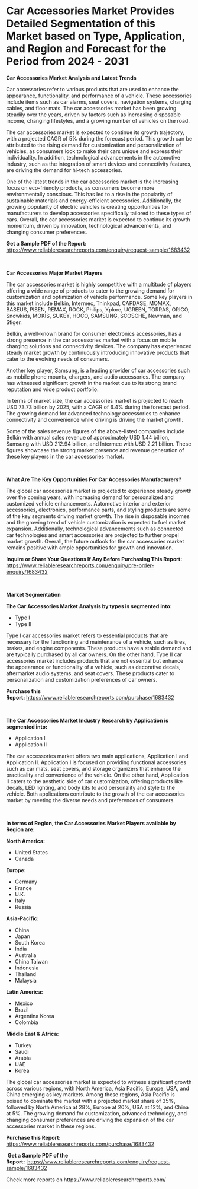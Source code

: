 <p><h1>Car Accessories Market Provides Detailed Segmentation of this Market based on Type, Application, and Region and Forecast for the Period from 2024 - 2031</h1></p><p><strong>Car Accessories Market Analysis and Latest Trends</strong></p>
<p><p>Car accessories refer to various products that are used to enhance the appearance, functionality, and performance of a vehicle. These accessories include items such as car alarms, seat covers, navigation systems, charging cables, and floor mats. The car accessories market has been growing steadily over the years, driven by factors such as increasing disposable income, changing lifestyles, and a growing number of vehicles on the road.</p><p>The car accessories market is expected to continue its growth trajectory, with a projected CAGR of 5% during the forecast period. This growth can be attributed to the rising demand for customization and personalization of vehicles, as consumers look to make their cars unique and express their individuality. In addition, technological advancements in the automotive industry, such as the integration of smart devices and connectivity features, are driving the demand for hi-tech accessories.</p><p>One of the latest trends in the car accessories market is the increasing focus on eco-friendly products, as consumers become more environmentally conscious. This has led to a rise in the popularity of sustainable materials and energy-efficient accessories. Additionally, the growing popularity of electric vehicles is creating opportunities for manufacturers to develop accessories specifically tailored to these types of cars. Overall, the car accessories market is expected to continue its growth momentum, driven by innovation, technological advancements, and changing consumer preferences.</p></p>
<p><strong>Get a Sample PDF of the Report:&nbsp;</strong> <a href="https://www.reliableresearchreports.com/enquiry/request-sample/1683432">https://www.reliableresearchreports.com/enquiry/request-sample/1683432</a></p>
<p>&nbsp;</p>
<p><strong>Car Accessories Major Market Players</strong></p>
<p><p>The car accessories market is highly competitive with a multitude of players offering a wide range of products to cater to the growing demand for customization and optimization of vehicle performance. Some key players in this market include Belkin, Intermec, Thinkpad, CAPDASE, MOMAX, BASEUS, PISEN, REMAX, ROCK, Philips, Xplore, UGREEN, TORRAS, ORICO, Snowkids, MOKIS, SUKEY, HOCO, SAMSUNG, SCOSCHE, Newman, and Stiger.</p><p>Belkin, a well-known brand for consumer electronics accessories, has a strong presence in the car accessories market with a focus on mobile charging solutions and connectivity devices. The company has experienced steady market growth by continuously introducing innovative products that cater to the evolving needs of consumers.</p><p>Another key player, Samsung, is a leading provider of car accessories such as mobile phone mounts, chargers, and audio accessories. The company has witnessed significant growth in the market due to its strong brand reputation and wide product portfolio.</p><p>In terms of market size, the car accessories market is projected to reach USD 73.73 billion by 2025, with a CAGR of 6.4% during the forecast period. The growing demand for advanced technology accessories to enhance connectivity and convenience while driving is driving the market growth.</p><p>Some of the sales revenue figures of the above-listed companies include Belkin with annual sales revenue of approximately USD 1.44 billion, Samsung with USD 212.94 billion, and Intermec with USD 2.21 billion. These figures showcase the strong market presence and revenue generation of these key players in the car accessories market.</p></p>
<p>&nbsp;</p>
<p><strong>What Are The Key Opportunities For Car Accessories Manufacturers?</strong></p>
<p><p>The global car accessories market is projected to experience steady growth over the coming years, with increasing demand for personalized and customized vehicle enhancements. Automotive interior and exterior accessories, electronics, performance parts, and styling products are some of the key segments driving market growth. The rise in disposable incomes and the growing trend of vehicle customization is expected to fuel market expansion. Additionally, technological advancements such as connected car technologies and smart accessories are projected to further propel market growth. Overall, the future outlook for the car accessories market remains positive with ample opportunities for growth and innovation.</p></p>
<p><strong>Inquire or Share Your Questions If Any Before Purchasing This Report:</strong> <a href="https://www.reliableresearchreports.com/enquiry/pre-order-enquiry/1683432">https://www.reliableresearchreports.com/enquiry/pre-order-enquiry/1683432</a></p>
<p>&nbsp;</p>
<p><strong>Market Segmentation</strong></p>
<p><strong>The Car Accessories Market Analysis by types is segmented into:</strong></p>
<p><ul><li>Type I</li><li>Type II</li></ul></p>
<p><p>Type I car accessories market refers to essential products that are necessary for the functioning and maintenance of a vehicle, such as tires, brakes, and engine components. These products have a stable demand and are typically purchased by all car owners. On the other hand, Type II car accessories market includes products that are not essential but enhance the appearance or functionality of a vehicle, such as decorative decals, aftermarket audio systems, and seat covers. These products cater to personalization and customization preferences of car owners.</p></p>
<p><strong>Purchase this Report:&nbsp;</strong><a href="https://www.reliableresearchreports.com/purchase/1683432">https://www.reliableresearchreports.com/purchase/1683432</a></p>
<p>&nbsp;</p>
<p><strong>The Car Accessories Market Industry Research by Application is segmented into:</strong></p>
<p><ul><li>Application I</li><li>Application II</li></ul></p>
<p><p>The car accessories market offers two main applications, Application I and Application II. Application I is focused on providing functional accessories such as car mats, seat covers, and storage organizers that enhance the practicality and convenience of the vehicle. On the other hand, Application II caters to the aesthetic side of car customization, offering products like decals, LED lighting, and body kits to add personality and style to the vehicle. Both applications contribute to the growth of the car accessories market by meeting the diverse needs and preferences of consumers.</p></p>
<p>&nbsp;</p>
<p><strong>In terms of Region, the Car Accessories Market Players available by Region are:</strong></p>
<p>
    <p> <strong> North America: </strong>
        <ul>
            <li>United States</li>
            <li>Canada</li>
        </ul>
        </p> 
    <p> <strong> Europe: </strong>
        <ul>
            <li>Germany</li>
            <li>France</li>
            <li>U.K.</li>
            <li>Italy</li>
            <li>Russia</li>
        </ul>
        </p> 
    <p> <strong> Asia-Pacific: </strong>
        <ul>
            <li>China</li>
            <li>Japan</li>
            <li>South Korea</li>
            <li>India</li>
            <li>Australia</li>
            <li>China Taiwan</li>
            <li>Indonesia</li>
            <li>Thailand</li>
            <li>Malaysia</li>
        </ul>
        </p> 
    <p> <strong> Latin America: </strong>
        <ul>
            <li>Mexico</li>
            <li>Brazil</li>
            <li>Argentina Korea</li>
            <li>Colombia</li>
        </ul>
        </p> 
    <p> <strong> Middle East & Africa: </strong>
        <ul>
            <li>Turkey</li>
            <li>Saudi</li>
            <li>Arabia</li>
            <li>UAE</li>
            <li>Korea</li>
        </ul>
    </p>
    </p>
<p><p>The global car accessories market is expected to witness significant growth across various regions, with North America, Asia Pacific, Europe, USA, and China emerging as key markets. Among these regions, Asia Pacific is poised to dominate the market with a projected market share of 35%, followed by North America at 28%, Europe at 20%, USA at 12%, and China at 5%. The growing demand for customization, advanced technology, and changing consumer preferences are driving the expansion of the car accessories market in these regions.</p></p>
<p><strong>Purchase this Report: </strong><a href="https://www.reliableresearchreports.com/purchase/1683432">https://www.reliableresearchreports.com/purchase/1683432</a></p>
<p>&nbsp;<strong>Get a Sample PDF of the Report:&nbsp;&nbsp;</strong><a href="https://www.reliableresearchreports.com/enquiry/request-sample/1683432">https://www.reliableresearchreports.com/enquiry/request-sample/1683432</a></p>
<p><strong></strong></p>
<p>Check more reports on https://www.reliableresearchreports.com/</p>